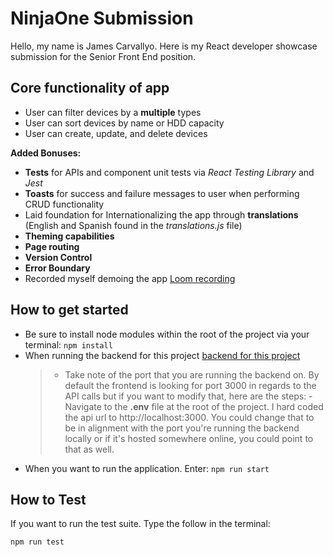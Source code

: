 # NinjaOne Submission

Hello, my name is James Carvallyo. Here is my React developer showcase submission for the Senior Front End position.

## Core functionality of app

- User can filter devices by a **multiple** types
- User can sort devices by name or HDD capacity
- User can create, update, and delete devices

**Added Bonuses:**

- **Tests** for APIs and component unit tests via _React Testing Library_ and _Jest_
- **Toasts** for success and failure messages to user when performing CRUD functionality
- Laid foundation for Internationalizing the app through **translations** (English and Spanish found in the _translations.js_ file)
- **Theming capabilities**
- **Page routing**
- **Version Control**
- **Error Boundary**
- Recorded myself demoing the app [Loom recording](https://www.loom.com/share/2f1ea50270784089865c9af6cb7235c9?sid=4d51fbcd-6ac4-4002-95ec-71b7d2979039)

## How to get started

- Be sure to install node modules within the root of the project via your terminal:
  `npm install`
- When running the backend for this project [backend for this project ](https://github.com/NinjaMSP/devicesTask_serverApp)
  > - Take note of the port that you are running the backend on. By default the frontend is looking for port 3000 in regards to the API calls but if you want to modify that, here are the steps:
       - Navigate to the **.env** file at the root of the project. I hard coded the api url to http://localhost:3000. You could change that to be in alignment with the port you're running the backend locally or if it's hosted somewhere online, you could point to that as well.
- When you want to run the application. Enter:
  `npm run start`

## How to Test

If you want to run the test suite. Type the follow in the terminal:

    npm run test
